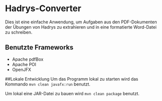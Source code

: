 # Hadrys-Converter

Dies ist eine  einfache Anwendung, um Aufgaben aus den PDF-Dokumenten der Übungen von Hadrys zu extrahieren und in eine formatierte
Word-Datei zu schreiben.
 
## Benutzte Frameworks
* Apache pdfBox
* Apache POI
* OpenJFX

##Lokale Entwicklung
Um das Programm lokal zu starten wird das Kommando `mvn clean javafx:run` benutzt.

Um lokal eine JAR-Datei zu bauen wird `mvn clean package` benutzt.
